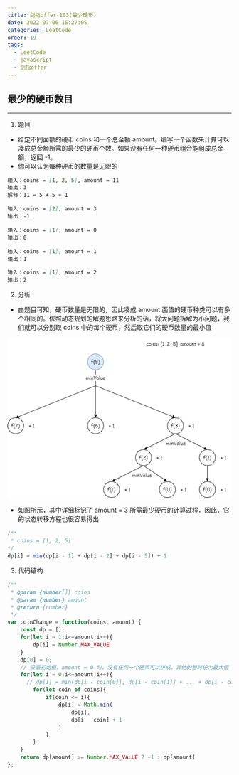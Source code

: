```yaml
---
title: 剑指offer-103(最少硬币)
date: 2022-07-06 15:27:05
categories: LeetCode
order: 19
tags:
  - LeetCode
  - javascript
  - 剑指offer
---
```



## 最少的硬币数目
---
1. 题目
- 给定不同面额的硬币 coins 和一个总金额 amount。编写一个函数来计算可以凑成总金额所需的最少的硬币个数。如果没有任何一种硬币组合能组成总金额，返回 -1。
- 你可以认为每种硬币的数量是无限的

```md
输入：coins = [1, 2, 5], amount = 11
输出：3 
解释：11 = 5 + 5 + 1
```

```md
输入：coins = [2], amount = 3
输出：-1
```

```md
输入：coins = [1], amount = 0
输出：0
```

```md
输入：coins = [1], amount = 1
输出：1
```

```md
输入：coins = [1], amount = 2
输出：2
```

2. 分析
- 由题目可知，硬币数量是无限的，因此凑成 amount 面值的硬币种类可以有多个相同的。依照动态规划的解题思路来分析的话，将大问题拆解为小问题，我们就可以分别取 coins 中的每个硬币，然后取它们的硬币数量的最小值

![](./img/minCoins.png)

- 如图所示，其中详细标记了 amount = 3 所需最少硬币的计算过程，因此，它的状态转移方程也很容易得出

```js
/** 
 * coins = [1, 2, 5]
*/
dp[i] = min(dp[i - 1] + dp[i - 2] + dp[i - 5]) + 1
```

3. 代码结构

```js
/**
 * @param {number[]} coins
 * @param {number} amount
 * @return {number}
 */
var coinChange = function(coins, amount) {
    const dp = [];
    for(let i = 1;i<=amount;i++){
        dp[i] = Number.MAX_VALUE
    }
    dp[0] = 0;
    // 设置初始值，amount = 0 时，没有任何一个硬币可以拼成，其他的暂时设为最大值
    for(let i = 0;i<=amount;i++){
      // dp[i] = min(dp[i - coin[0]], dp[i - coin[1]] + ... + dp[i - coin[coin.length - 1]])
        for(let coin of coins){
            if(coin <= i){
                dp[i] = Math.min(
                    dp[i],
                    dp[i  -coin] + 1
                )
            }
        }
    }
    return dp[amount] >= Number.MAX_VALUE ? -1 : dp[amount]
};
```
